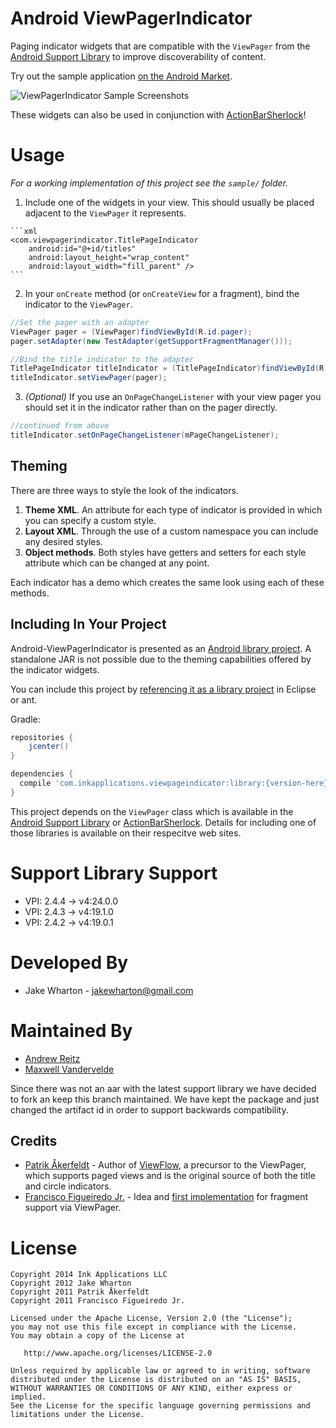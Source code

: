 Android ViewPagerIndicator
==========================

Paging indicator widgets that are compatible with the `ViewPager` from the
[Android Support Library][2] to improve discoverability of content.

Try out the sample application [on the Android Market][10].

![ViewPagerIndicator Sample Screenshots][9]

These widgets can also be used in conjunction with [ActionBarSherlock][3]!



Usage
=====

*For a working implementation of this project see the `sample/` folder.*

  1. Include one of the widgets in your view. This should usually be placed
     adjacent to the `ViewPager` it represents.

	```xml
    <com.viewpagerindicator.TitlePageIndicator
        android:id="@+id/titles"
        android:layout_height="wrap_content"
        android:layout_width="fill_parent" />
	```

  2. In your `onCreate` method (or `onCreateView` for a fragment), bind the
     indicator to the `ViewPager`.

  ```java
  //Set the pager with an adapter
  ViewPager pager = (ViewPager)findViewById(R.id.pager);
  pager.setAdapter(new TestAdapter(getSupportFragmentManager()));

  //Bind the title indicator to the adapter
  TitlePageIndicator titleIndicator = (TitlePageIndicator)findViewById(R.id.titles);
  titleIndicator.setViewPager(pager);
  ```

  3. *(Optional)* If you use an `OnPageChangeListener` with your view pager
     you should set it in the indicator rather than on the pager directly.

  ```java
  //continued from above
  titleIndicator.setOnPageChangeListener(mPageChangeListener);
  ```


Theming
-------

There are three ways to style the look of the indicators.

 1. **Theme XML**. An attribute for each type of indicator is provided in which
    you can specify a custom style.
 2. **Layout XML**. Through the use of a custom namespace you can include any
    desired styles.
 3. **Object methods**. Both styles have getters and setters for each style
    attribute which can be changed at any point.

Each indicator has a demo which creates the same look using each of these
methods.


Including In Your Project
-------------------------

Android-ViewPagerIndicator is presented as an [Android library project][7]. A
standalone JAR is not possible due to the theming capabilities offered by the
indicator widgets.

You can include this project by [referencing it as a library project][8] in
Eclipse or ant.

Gradle:

```groovy
repositories {
    jcenter()
}

dependencies {
  compile 'com.inkapplications.viewpageindicator:library:{version-here}@aar'
}

```

This project depends on the `ViewPager` class which is available in the
[Android Support Library][2] or [ActionBarSherlock][3]. Details for
including one of those libraries is available on their respecitve web sites.

Support Library Support
=======================
* VPI: 2.4.4 -> v4:24.0.0
* VPI: 2.4.3 -> v4:19.1.0
* VPI: 2.4.2 -> v4:19.0.1


Developed By
============

 * Jake Wharton - <jakewharton@gmail.com>

Maintained By
============

 * [Andrew Reitz][11]
 * [Maxwell Vandervelde][12]

Since there was not an aar with the latest support library we have decided to fork an keep this branch
maintained. We have kept the package and just changed the artifact id in order to support backwards
compatibility.

Credits
-------

 * [Patrik Åkerfeldt][1] - Author of [ViewFlow][4], a precursor to the ViewPager,
   which supports paged views and is the original source of both the title
   and circle indicators.
 * [Francisco Figueiredo Jr.][5] - Idea and [first implementation][6] for
   fragment support via ViewPager.




License
=======

    Copyright 2014 Ink Applications LLC
    Copyright 2012 Jake Wharton
    Copyright 2011 Patrik Åkerfeldt
    Copyright 2011 Francisco Figueiredo Jr.

    Licensed under the Apache License, Version 2.0 (the "License");
    you may not use this file except in compliance with the License.
    You may obtain a copy of the License at

       http://www.apache.org/licenses/LICENSE-2.0

    Unless required by applicable law or agreed to in writing, software
    distributed under the License is distributed on an "AS IS" BASIS,
    WITHOUT WARRANTIES OR CONDITIONS OF ANY KIND, either express or implied.
    See the License for the specific language governing permissions and
    limitations under the License.






 [1]: https://github.com/pakerfeldt
 [2]: http://developer.android.com/sdk/compatibility-library.html
 [3]: http://actionbarsherlock.com
 [4]: https://github.com/pakerfeldt/android-viewflow
 [5]: https://github.com/franciscojunior
 [6]: https://gist.github.com/1122947
 [7]: http://developer.android.com/guide/developing/projects/projects-eclipse.html
 [8]: http://developer.android.com/guide/developing/projects/projects-eclipse.html#ReferencingLibraryProject
 [9]: https://raw.github.com/InkApplications/Android-ViewPagerIndicator/master/sample/screens.png
 [10]: https://play.google.com/store/apps/details?id=com.viewpagerindicator.sample
 [11]: https://github.com/pieces029
 [12]: https://github.com/MaxVandervelde
